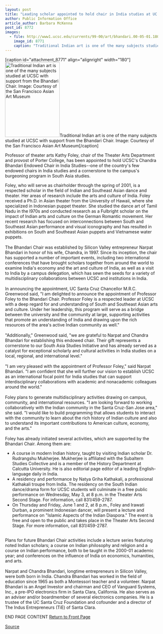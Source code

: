 ```yaml
---
layout: post
title: "Leading scholar appointed to hold chair in India studies at UC Santa Cruz"
author: Public Information Office
article_author: Barbara McKenna
post_id: 8772
images:
  - file: http://www1.ucsc.edu/currents/99-00/art/bhandari.00-05-01.180.jpg
    image_id: 8771
    caption: "Traditional Indian art is one of the many subjects studied at UCSC with support from the Bhandari Chair. Image: Courtesy of the San Francisco Asian Art Museum"
---
```


[caption id="attachment_8771" align="alignright" width="180"]<a href="http://dev-ucsc-news.pantheonsite.io/wp-content/uploads/2000/05/bhandari.00-05-01.180.jpg"><img class="size-full wp-image-8771" src="http://dev-ucsc-news.pantheonsite.io/wp-content/uploads/2000/05/bhandari.00-05-01.180.jpg" alt="Traditional Indian art is one of the many subjects studied at UCSC with support from the Bhandari Chair. Image: Courtesy of the San Francisco Asian Art Museum" width="180" height="246" /></a>Traditional Indian art is one of the many subjects studied at UCSC with support from the Bhandari Chair. Image: Courtesy of the San Francisco Asian Art Museum[/caption]
<p>
  Professor of theater arts Kathy Foley, chair of the Theater Arts Department and provost of Porter College, has been appointed to hold UCSC's Chandra Bhandari Endowed Chair in India Studies--one of the country's few endowed chairs in India studies and a cornerstone to the campus's burgeoning program in South Asia studies.
</p>Foley, who will serve as chairholder through the spring of 2001, is a respected scholar in the field of Indian and Southeast Asian dance and theater. Her areas of research include the arts and culture of India. Foley received a Ph.D. in Asian theater from the University of Hawaii, where she specialized in Indonesian puppet theater. She studied the dance art of Tamil Nadu in the l970s and conducted research as a Fulbright scholar on the impact of Indian arts and culture on the German Romantic movement. Her recent research has focused on interconnections between South and Southeast Asian performance and visual iconography and has resulted in exhibitions on South and Southeast Asian puppets and Vietnamese water puppets.<br>
<br>
The Bhandari Chair was established by Silicon Valley entrepreneur Narpat Bhandari in honor of his wife, Chandra, in 1997. Since its inception, the chair has supported a number of important events, including two international conferences that have brought scholars together from around the world to examine India's economy and the art and culture of India, as well as a visit to India by a campus delegation, which has sewn the seeds for a variety of multidisciplinary collaborations between UCSC and institutions in India.<br>
<br>
In announcing the appointment, UC Santa Cruz Chancellor M.R.C. Greenwood said, "I am delighted to announce the appointment of Professor Foley to the Bhandari Chair. Professor Foley is a respected leader at UCSC with a deep regard for and understanding of South and Southeast Asian arts and culture. Under her leadership, this program will serve as a bridge between the university and the community at large, supporting activities that promote an understanding of India and drawing upon the rich resources of the area's active Indian community as well."<br>
<br>
"Additionally," Greenwood said, "we are grateful to Narpat and Chandra Bhandari for establishing this endowed chair. Their gift represents a cornerstone to our South Asia Studies Initiative and has already served as a catalyst for exceptional scholarly and cultural activities in India studies on a local, regional, and international level."<br>
<br>
"I am very pleased with the appointment of Professor Foley," said Narpat Bhandari. "I am confident that she will further our vision to establish UCSC as an international focal point for India studies that can support interdisciplinary collaborations with academic and nonacademic colleagues around the world."<br>
<br>
Foley plans to generate multidisciplinary activities drawing on campus, community, and international resources. "I am looking forward to working collaboratively with the Indian community in the Santa Cruz-San Jose area," she said. "I would like to build programming that allows students to interact with the community to learn about the rich history of Indian culture and also to understand its important contributions to American culture, economy, and the arts."<br>
<br>
Foley has already initiated several activities, which are supported by the Bhandari Chair. Among them are:
<ul>
  <li>A course in modern Indian history, taught by visiting Indian scholar Dr. Rudrangshu Mukherjee. Mukherjee is affiliated with the Subaltern Studies Collective and is a member of the History Department at Calcutta University. He is also editorial page editor of a leading English-language daily in India.
  </li>
  <li>A residency and performance by Natya Griha Kathakali, a professional Kathakali troupe from India. The residency on the South Indian dance/drama form for UCSC students will culminate in a free public performance on Wednesday, May 3, at 8 p.m. in the Theater Arts Second Stage. For information, call 831/459-2787.
  </li>
  <li>On Thursday and Friday, June 1 and 2, at 8 p.m., Foley and Irawati Durban, a prominent Indonesian dancer, will present a lecture and performance on "Islamic Aspects of the Indian Diaspora." The event is free and open to the public and takes place in the Theater Arts Second Stage. For more information, call 831/459-2787.
  </li>
</ul>
<p>
  <br>
  Plans for future Bhandari Chair activities include a lecture series featuring noted Indian scholars; a course on Indian philosophy and religion and a course on Indian performance, both to be taught in the 2000-01 academic year; and conferences on the influence of India on economics, humanities, and arts.<br>
  <br>
  Narpat and Chandra Bhandari, longtime entrepreneurs in Silicon Valley, were both born in India. Chandra Bhandari has worked in the field of education since 1965 as both a Montessori teacher and a volunteer. Narpat Bhandari is an Angel Investor and chairman and CEO of Vanguard Systems, Inc., a pre-IPO electronics firm in Santa Clara, California. He also serves as an adviser and/or boardmember of several electronics companies. He is a trustee of the UC Santa Cruz Foundation and cofounder and a director of The Indus Entrepreneurs (TiE) of Santa Clara.
</p>
<p>
  END PAGE CONTENT <a href="../../index.html">Return to Front Page</a> <img align="bottom" alt=" " border="0" height="1" src="../../images/trans.gif" width="385">
</p>
<p><a href="http://www1.ucsc.edu/currents/99-00/05-01/bhandari.html" title="Permalink to bhandari">Source</a></p>
